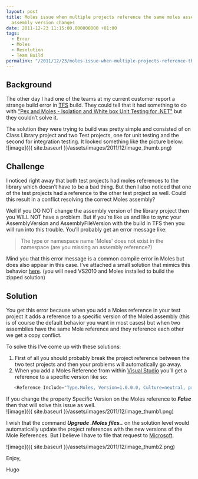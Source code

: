 ```yaml
---
layout: post
title: Moles issue when multiple projects reference the same moles assembly and the
  assembly version changes
date: 2011-12-23 11:15:00.000000000 +01:00
tags:
  - Error
  - Moles
  - Resolution
  - Team Build
permalink: "/2011/12/23/moles-issue-when-multiple-projects-reference-the-same-moles-assembly-and-the-assembly-version-changes/"
---
```


## Background

The other day I had one of the teams at my current customer report a strange build error in [TFS](http://msdn.microsoft.com/en-us/vstudio/ff637362) build. They could tell that it had something to do with ["Pex and Moles - Isolation and White box Unit Testing for .NET"](http://research.microsoft.com/en-us/projects/pex/) but they couldn’t solve it.

The solution they were trying to build was pretty simple and consisted of on Class Library project and two Test projects, one for unit testing and the second for integration testing. It looked something like the picture below:  
![image]({{ site.baseurl }}/assets/images/2011/12/image_thumb.png)

## Challenge

I noticed right away that both test projects had moles references to the library which doesn’t have to be a bad thing. But then I also noticed that one of the test projects had a reference to the other test project as well. Could this result in a conflict resolving the correct Moles assembly?

Well if you DO NOT change the assembly version of the library project then you WILL NOT have a problem. But if you’re like us and like to sync your AssemblyVersion and AssemblyFileVersion with the build in TFS then you will run into this trouble. You’ll probably get an error message like:

> The type or namespace name 'Moles' does not exist in the namespace (are you missing an assembly reference?)

Mind you that this error message is a common compile error in Moles but does also appear in this case. I’ve attached a small solution that mimics this behavior [here]({{site.baseurl}}/assets/other/HugoHaggmark.Blog.MolesIssue.zip). (you will need VS2010 and Moles installed to build the zipped solution)

## Solution

You get this error because when you add a Moles reference in your test project it adds a reference to a specific version of the Moled assembly (this is of course the default behavior you want in most cases) but when two assemblies have the same Mole reference and they reference each other we get a copy conflict.

To solve this I’ve come up with these solutions:

1. First of all you should probably break the project reference between the two test projects and then your problems will automatically go away.
2. When you add a Moles Reference from within [Visual Studio](http://www.microsoft.com/visualstudio/en-us "Visual Studio") you’ll get a reference to a specific version like so:

```cs
   <Reference Include="Type.Moles, Version=1.0.0.0, Culture=neutral, processorArchitecture=MSIL" />
```

If you change the property Specific Version on the Moles reference to _**False**_ then that will solve this issue as well.  
![image]({{ site.baseurl }}/assets/images/2011/12/image_thumb1.png)

I wish that the command _**Upgrade .Moles files..**_ on the solution level would automatically update the project references with the new versions of the Mole References. But I believe I have to file that request to [Microsoft](http://www.microsoft.com/en-us/default.aspx).

![image]({{ site.baseurl }}/assets/images/2011/12/image_thumb2.png)

Enjoy,

Hugo
